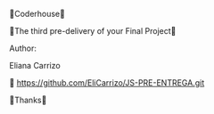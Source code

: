 🚀Coderhouse🚀

🔧The third pre-delivery of your Final Project🔧

Author:

Eliana Carrizo

📌 https://github.com/EliCarrizo/JS-PRE-ENTREGA.git

📢Thanks📢
